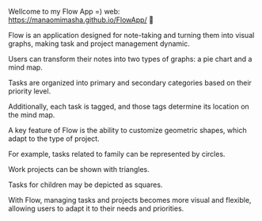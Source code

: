 Wellcome to my Flow App =) 
web: https://manaomimasha.github.io/FlowApp/ 🍃 

Flow is an application designed for note-taking and turning them into visual graphs, making task and project management dynamic.

Users can transform their notes into two types of graphs: a pie chart and a mind map.

Tasks are organized into primary and secondary categories based on their priority level.

Additionally, each task is tagged, and those tags determine its location on the mind map.

A key feature of Flow is the ability to customize geometric shapes, which adapt to the type of project.

For example, tasks related to family can be represented by circles.

Work projects can be shown with triangles.

Tasks for children may be depicted as squares.

With Flow, managing tasks and projects becomes more visual and flexible, allowing users to adapt it to their needs and priorities.
